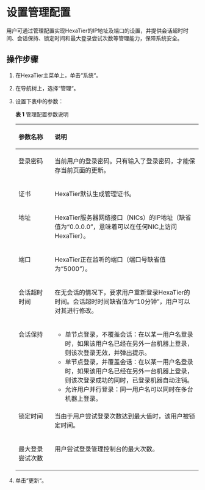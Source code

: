 # 设置管理配置<a name="ZH-CN_TOPIC_0111166371"></a>

用户可通过管理配置实现HexaTier的IP地址及端口的设置，并提供会话超时时间、会话保持、锁定时间和最大登录尝试次数等管理能力，保障系统安全。

## 操作步骤<a name="zh-cn_topic_0180960125_sd067fdb144dc4abaaac746f17b2ab472"></a>

1.  在HexaTier主菜单上，单击“系统“。
2.  在导航树上，选择“管理“。
3.  设置下表中的参数：

    **表 1**  管理配置参数说明

    <a name="zh-cn_topic_0180960125_te5b2db5576ed44cb84d0169db7b3232f"></a>
    <table><thead align="left"><tr id="zh-cn_topic_0180960125_r1b8901222b1c4ba6bc0bec9655ac052d"><th class="cellrowborder" valign="top" width="19.74%" id="mcps1.2.3.1.1"><p id="zh-cn_topic_0180960125_a96e98f6319c84240999645088dd61e2b"><a name="zh-cn_topic_0180960125_a96e98f6319c84240999645088dd61e2b"></a><a name="zh-cn_topic_0180960125_a96e98f6319c84240999645088dd61e2b"></a>参数名称</p>
    </th>
    <th class="cellrowborder" valign="top" width="80.25999999999999%" id="mcps1.2.3.1.2"><p id="zh-cn_topic_0180960125_ad25bbcfaf0fb4b61bac607c1e79d179a"><a name="zh-cn_topic_0180960125_ad25bbcfaf0fb4b61bac607c1e79d179a"></a><a name="zh-cn_topic_0180960125_ad25bbcfaf0fb4b61bac607c1e79d179a"></a>说明</p>
    </th>
    </tr>
    </thead>
    <tbody><tr id="zh-cn_topic_0180960125_r5c2e94d6779c4a0b931f17a395c844b8"><td class="cellrowborder" valign="top" width="19.74%" headers="mcps1.2.3.1.1 "><p id="zh-cn_topic_0180960125_a5708b2a67ce444b089d08f66a8da7489"><a name="zh-cn_topic_0180960125_a5708b2a67ce444b089d08f66a8da7489"></a><a name="zh-cn_topic_0180960125_a5708b2a67ce444b089d08f66a8da7489"></a>登录密码</p>
    </td>
    <td class="cellrowborder" valign="top" width="80.25999999999999%" headers="mcps1.2.3.1.2 "><p id="zh-cn_topic_0180960125_zh-cn_topic_0076429703_p613410115616"><a name="zh-cn_topic_0180960125_zh-cn_topic_0076429703_p613410115616"></a><a name="zh-cn_topic_0180960125_zh-cn_topic_0076429703_p613410115616"></a>当前用户的登录密码。只有输入了登录密码，才能保存当前页面的更新。</p>
    </td>
    </tr>
    <tr id="zh-cn_topic_0180960125_r19a36d4179a342abaa5d8dbd0b6a46d5"><td class="cellrowborder" valign="top" width="19.74%" headers="mcps1.2.3.1.1 "><p id="zh-cn_topic_0180960125_a8637825c6d7746fea327065a148b13f3"><a name="zh-cn_topic_0180960125_a8637825c6d7746fea327065a148b13f3"></a><a name="zh-cn_topic_0180960125_a8637825c6d7746fea327065a148b13f3"></a>证书</p>
    </td>
    <td class="cellrowborder" valign="top" width="80.25999999999999%" headers="mcps1.2.3.1.2 "><p id="zh-cn_topic_0180960125_ac91838601b5f44608e78c42b40f598e7"><a name="zh-cn_topic_0180960125_ac91838601b5f44608e78c42b40f598e7"></a><a name="zh-cn_topic_0180960125_ac91838601b5f44608e78c42b40f598e7"></a>HexaTier默认生成管理证书。</p>
    </td>
    </tr>
    <tr id="zh-cn_topic_0180960125_rcb5cbf4a1da04982983b7e4971ffd9ca"><td class="cellrowborder" valign="top" width="19.74%" headers="mcps1.2.3.1.1 "><p id="zh-cn_topic_0180960125_a31147b1097fe48eea47c2e974f5ef8e6"><a name="zh-cn_topic_0180960125_a31147b1097fe48eea47c2e974f5ef8e6"></a><a name="zh-cn_topic_0180960125_a31147b1097fe48eea47c2e974f5ef8e6"></a>地址</p>
    </td>
    <td class="cellrowborder" valign="top" width="80.25999999999999%" headers="mcps1.2.3.1.2 "><p id="zh-cn_topic_0180960125_a614158a2a2b84e1cb43c31a4754942d2"><a name="zh-cn_topic_0180960125_a614158a2a2b84e1cb43c31a4754942d2"></a><a name="zh-cn_topic_0180960125_a614158a2a2b84e1cb43c31a4754942d2"></a>HexaTier服务器网络接口（NICs）的IP地址（缺省值为<span class="parmvalue" id="zh-cn_topic_0180960125_p143d41ca9c74471da8e1732e3b874550"><a name="zh-cn_topic_0180960125_p143d41ca9c74471da8e1732e3b874550"></a><a name="zh-cn_topic_0180960125_p143d41ca9c74471da8e1732e3b874550"></a>“0.0.0.0”</span>，意味着可以在任何NIC上访问HexaTier）。</p>
    </td>
    </tr>
    <tr id="zh-cn_topic_0180960125_r73c36eae6ac94eff93c038b49922e423"><td class="cellrowborder" valign="top" width="19.74%" headers="mcps1.2.3.1.1 "><p id="zh-cn_topic_0180960125_a9da3059a0a0b4bd9931bc46e6a95af59"><a name="zh-cn_topic_0180960125_a9da3059a0a0b4bd9931bc46e6a95af59"></a><a name="zh-cn_topic_0180960125_a9da3059a0a0b4bd9931bc46e6a95af59"></a>端口</p>
    </td>
    <td class="cellrowborder" valign="top" width="80.25999999999999%" headers="mcps1.2.3.1.2 "><p id="zh-cn_topic_0180960125_a13b0046c892945ee87950493bf63d1b5"><a name="zh-cn_topic_0180960125_a13b0046c892945ee87950493bf63d1b5"></a><a name="zh-cn_topic_0180960125_a13b0046c892945ee87950493bf63d1b5"></a>HexaTier正在监听的端口（端口号缺省值为<span class="parmvalue" id="zh-cn_topic_0180960125_p60a5ffe0535640388695362203db4cd3"><a name="zh-cn_topic_0180960125_p60a5ffe0535640388695362203db4cd3"></a><a name="zh-cn_topic_0180960125_p60a5ffe0535640388695362203db4cd3"></a>“5000”</span>）。</p>
    </td>
    </tr>
    <tr id="zh-cn_topic_0180960125_rb9fec914a09b47daba58be772f373d5d"><td class="cellrowborder" valign="top" width="19.74%" headers="mcps1.2.3.1.1 "><p id="zh-cn_topic_0180960125_af5282ab1ab3b4de68b09c92bf9654899"><a name="zh-cn_topic_0180960125_af5282ab1ab3b4de68b09c92bf9654899"></a><a name="zh-cn_topic_0180960125_af5282ab1ab3b4de68b09c92bf9654899"></a>会话超时时间</p>
    </td>
    <td class="cellrowborder" valign="top" width="80.25999999999999%" headers="mcps1.2.3.1.2 "><p id="zh-cn_topic_0180960125_a93012578e3c04a5c919caeb594e68679"><a name="zh-cn_topic_0180960125_a93012578e3c04a5c919caeb594e68679"></a><a name="zh-cn_topic_0180960125_a93012578e3c04a5c919caeb594e68679"></a>在无会话的情况下，要求用户重新登录HexaTier的时间。会话超时时间缺省值为<span class="parmvalue" id="zh-cn_topic_0180960125_p7af57a8fe66b4fad8d1f82e2c2cf308d"><a name="zh-cn_topic_0180960125_p7af57a8fe66b4fad8d1f82e2c2cf308d"></a><a name="zh-cn_topic_0180960125_p7af57a8fe66b4fad8d1f82e2c2cf308d"></a>“10分钟”</span>，用户可以对其进行修改。</p>
    </td>
    </tr>
    <tr id="zh-cn_topic_0180960125_rb57a0aa2e12547388035c434d1fe77be"><td class="cellrowborder" valign="top" width="19.74%" headers="mcps1.2.3.1.1 "><p id="zh-cn_topic_0180960125_zh-cn_topic_0076429703_p178020174191"><a name="zh-cn_topic_0180960125_zh-cn_topic_0076429703_p178020174191"></a><a name="zh-cn_topic_0180960125_zh-cn_topic_0076429703_p178020174191"></a>会话保持</p>
    </td>
    <td class="cellrowborder" valign="top" width="80.25999999999999%" headers="mcps1.2.3.1.2 "><a name="zh-cn_topic_0180960125_u52abc1928d62498e9fb67a631027d2a9"></a><a name="zh-cn_topic_0180960125_u52abc1928d62498e9fb67a631027d2a9"></a><ul id="zh-cn_topic_0180960125_u52abc1928d62498e9fb67a631027d2a9"><li>单节点登录，不覆盖会话：在以某一用户名登录时，如果该用户名已经在另外一台机器上登录，则该次登录无效，并弹出提示。</li><li>单节点登录，并覆盖会话：在以某一用户名登录时，如果该用户名已经在另外一台机器上登录，则该次登录成功的同时，已登录机器自动注销。</li><li>允许用户并行登录：同一用户名可以同时在多台机器上登录。</li></ul>
    </td>
    </tr>
    <tr id="zh-cn_topic_0180960125_ra467a5db4252444e9a58d0823871820c"><td class="cellrowborder" valign="top" width="19.74%" headers="mcps1.2.3.1.1 "><p id="zh-cn_topic_0180960125_ac1474a9b29b146e5877d801b36516e23"><a name="zh-cn_topic_0180960125_ac1474a9b29b146e5877d801b36516e23"></a><a name="zh-cn_topic_0180960125_ac1474a9b29b146e5877d801b36516e23"></a>锁定时间</p>
    </td>
    <td class="cellrowborder" valign="top" width="80.25999999999999%" headers="mcps1.2.3.1.2 "><p id="zh-cn_topic_0180960125_a3d57f21706bc4c7d8793c74da69becc8"><a name="zh-cn_topic_0180960125_a3d57f21706bc4c7d8793c74da69becc8"></a><a name="zh-cn_topic_0180960125_a3d57f21706bc4c7d8793c74da69becc8"></a>当由于用户尝试登录次数达到最大值时，该用户被锁定时间。</p>
    </td>
    </tr>
    <tr id="zh-cn_topic_0180960125_rc0a5c9876b464150a90693d358a52953"><td class="cellrowborder" valign="top" width="19.74%" headers="mcps1.2.3.1.1 "><p id="zh-cn_topic_0180960125_zh-cn_topic_0076429703_p035164104418"><a name="zh-cn_topic_0180960125_zh-cn_topic_0076429703_p035164104418"></a><a name="zh-cn_topic_0180960125_zh-cn_topic_0076429703_p035164104418"></a>最大登录尝试次数</p>
    </td>
    <td class="cellrowborder" valign="top" width="80.25999999999999%" headers="mcps1.2.3.1.2 "><p id="zh-cn_topic_0180960125_zh-cn_topic_0076429703_p33517411445"><a name="zh-cn_topic_0180960125_zh-cn_topic_0076429703_p33517411445"></a><a name="zh-cn_topic_0180960125_zh-cn_topic_0076429703_p33517411445"></a>用户尝试登录管理控制台的最大次数。</p>
    </td>
    </tr>
    </tbody>
    </table>

4.  单击“更新“。

